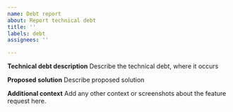 ```yaml
---
name: Debt report
about: Report technical debt
title: ''
labels: debt
assignees: ''

---
```


**Technical debt description**
Describe the technical debt, where it occurs

**Proposed solution**
Describe proposed solution

**Additional context**
Add any other context or screenshots about the feature request here.
